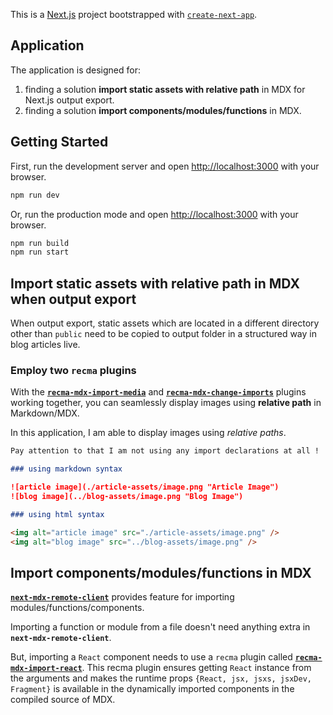 This is a [Next.js](https://nextjs.org) project bootstrapped with [`create-next-app`](https://nextjs.org/docs/app/api-reference/cli/create-next-app).

## Application

The application is designed for:

1. finding a solution **import static assets with relative path** in MDX for Next.js output export.
2. finding a solution **import components/modules/functions** in MDX.

## Getting Started

First, run the development server and open [http://localhost:3000](http://localhost:3000) with your browser.

```bash
npm run dev
```

Or, run the production mode and open [http://localhost:3000](http://localhost:3000) with your browser.

```bash
npm run build
npm run start
```

## Import static assets with relative path in MDX when output export

When output export, static assets which are located in a different directory other than `public` need to be copied to output folder in a structured way in blog articles live.

### Employ two `recma` plugins

With the **[`recma-mdx-import-media`](https://github.com/ipikuka/recma-mdx-import-media)** and **[`recma-mdx-change-imports`](https://github.com/ipikuka/recma-mdx-change-imports)** plugins working together, you can seamlessly display images using **relative path** in Markdown/MDX.

In this application, I am able to display images using _relative paths_.

```markdown
Pay attention to that I am not using any import declarations at all !

### using markdown syntax

![article image](./article-assets/image.png "Article Image")
![blog image](../blog-assets/image.png "Blog Image")

### using html syntax

<img alt="article image" src="./article-assets/image.png" />
<img alt="blog image" src="../blog-assets/image.png" />
```

## Import components/modules/functions in MDX

**[`next-mdx-remote-client`](https://github.com/ipikuka/next-mdx-remote-client)** provides feature for importing modules/functions/components.

Importing a function or module from a file doesn't need anything extra in **`next-mdx-remote-client`**.

But, importing a `React` component needs to use a `recma` plugin called **[`recma-mdx-import-react`](https://github.com/ipikuka/recma-mdx-import-react)**. This recma plugin ensures getting `React` instance from the arguments and makes the runtime props `{React, jsx, jsxs, jsxDev, Fragment}` is available in the dynamically imported components in the compiled source of MDX.
